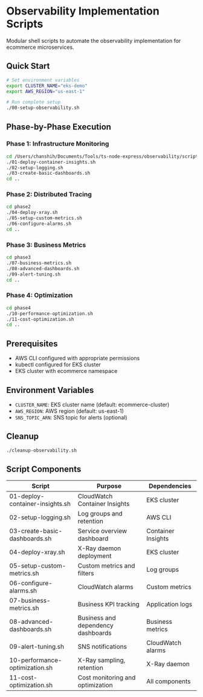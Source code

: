 # Observability Implementation Scripts

Modular shell scripts to automate the observability implementation for ecommerce microservices.

## Quick Start

```bash
# Set environment variables
export CLUSTER_NAME="eks-demo"
export AWS_REGION="us-east-1"

# Run complete setup
./00-setup-observability.sh
```

## Phase-by-Phase Execution

### Phase 1: Infrastructure Monitoring
```bash
cd /Users/chanshih/Documents/Tools/ts-node-express/observability/scripts/phase1
./01-deploy-container-insights.sh
./02-setup-logging.sh
./03-create-basic-dashboards.sh
cd ..
```

### Phase 2: Distributed Tracing
```bash
cd phase2
./04-deploy-xray.sh
./05-setup-custom-metrics.sh
./06-configure-alarms.sh
cd ..
```

### Phase 3: Business Metrics
```bash
cd phase3
./07-business-metrics.sh
./08-advanced-dashboards.sh
./09-alert-tuning.sh
cd ..
```

### Phase 4: Optimization
```bash
cd phase4
./10-performance-optimization.sh
./11-cost-optimization.sh
cd ..
```

## Prerequisites

- AWS CLI configured with appropriate permissions
- kubectl configured for EKS cluster
- EKS cluster with ecommerce namespace

## Environment Variables

- `CLUSTER_NAME`: EKS cluster name (default: ecommerce-cluster)
- `AWS_REGION`: AWS region (default: us-east-1)
- `SNS_TOPIC_ARN`: SNS topic for alerts (optional)

## Cleanup

```bash
./cleanup-observability.sh
```

## Script Components

| Script | Purpose | Dependencies |
|--------|---------|--------------|
| 01-deploy-container-insights.sh | CloudWatch Container Insights | EKS cluster |
| 02-setup-logging.sh | Log groups and retention | AWS CLI |
| 03-create-basic-dashboards.sh | Service overview dashboard | Container Insights |
| 04-deploy-xray.sh | X-Ray daemon deployment | EKS cluster |
| 05-setup-custom-metrics.sh | Custom metrics and filters | Log groups |
| 06-configure-alarms.sh | CloudWatch alarms | Custom metrics |
| 07-business-metrics.sh | Business KPI tracking | Application logs |
| 08-advanced-dashboards.sh | Business and dependency dashboards | Business metrics |
| 09-alert-tuning.sh | SNS notifications | CloudWatch alarms |
| 10-performance-optimization.sh | X-Ray sampling, retention | X-Ray daemon |
| 11-cost-optimization.sh | Cost monitoring and optimization | All components |